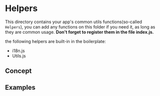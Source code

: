 # Helpers

This directory contains your app's common utils functions(so-called `Helpers`), you can add any functions on this folder
if you need it, as long as they are common usage. **Don't forget to register them in the file index.js.**

the following helpers are built-in in the boilerplate:

- i18n.js
- Utils.js

## Concept

## Examples
